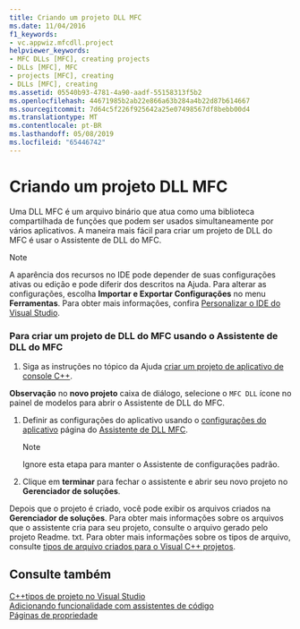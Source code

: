 ```yaml
---
title: Criando um projeto DLL MFC
ms.date: 11/04/2016
f1_keywords:
- vc.appwiz.mfcdll.project
helpviewer_keywords:
- MFC DLLs [MFC], creating projects
- DLLs [MFC], MFC
- projects [MFC], creating
- DLLs [MFC], creating
ms.assetid: 05540b93-4781-4a90-aadf-55158313f5b2
ms.openlocfilehash: 44671985b2ab22e866a63b284a4b22d87b614667
ms.sourcegitcommit: 7d64c5f226f925642a25e07498567df8bebb00d4
ms.translationtype: MT
ms.contentlocale: pt-BR
ms.lasthandoff: 05/08/2019
ms.locfileid: "65446742"
---
```

# <a name="creating-an-mfc-dll-project"></a>Criando um projeto DLL MFC

Uma DLL MFC é um arquivo binário que atua como uma biblioteca compartilhada de funções que podem ser usados simultaneamente por vários aplicativos. A maneira mais fácil para criar um projeto de DLL do MFC é usar o Assistente de DLL do MFC.

> [!NOTE]
>  A aparência dos recursos no IDE pode depender de suas configurações ativas ou edição e pode diferir dos descritos na Ajuda. Para alterar as configurações, escolha **Importar e Exportar Configurações** no menu **Ferramentas**. Para obter mais informações, confira [Personalizar o IDE do Visual Studio](/visualstudio/ide/personalizing-the-visual-studio-ide).

### <a name="to-create-an-mfc-dll-project-using-the-mfc-dll-wizard"></a>Para criar um projeto de DLL do MFC usando o Assistente de DLL do MFC

1. Siga as instruções no tópico da Ajuda [criar um projeto de aplicativo de console C++](../../get-started/tutorial-console-cpp.md).

**Observação** no **novo projeto** caixa de diálogo, selecione o `MFC DLL` ícone no painel de modelos para abrir o Assistente de DLL do MFC.

1. Definir as configurações do aplicativo usando o [configurações do aplicativo](../../mfc/reference/application-settings-mfc-dll-wizard.md) página do [Assistente de DLL MFC](../../mfc/reference/mfc-dll-wizard.md).

    > [!NOTE]
    >  Ignore esta etapa para manter o Assistente de configurações padrão.

1. Clique em **terminar** para fechar o assistente e abrir seu novo projeto no **Gerenciador de soluções**.

Depois que o projeto é criado, você pode exibir os arquivos criados na **Gerenciador de soluções**. Para obter mais informações sobre os arquivos que o assistente cria para seu projeto, consulte o arquivo gerado pelo projeto Readme. txt. Para obter mais informações sobre os tipos de arquivo, consulte [tipos de arquivo criados para o Visual C++ projetos](../../build/reference/file-types-created-for-visual-cpp-projects.md).

## <a name="see-also"></a>Consulte também

[C++tipos de projeto no Visual Studio](/visualstudio/debugger/debugging-preparation-visual-cpp-project-types)<br/>
[Adicionando funcionalidade com assistentes de código](../../ide/adding-functionality-with-code-wizards-cpp.md)<br/>
[Páginas de propriedade](../../build/reference/property-pages-visual-cpp.md)

